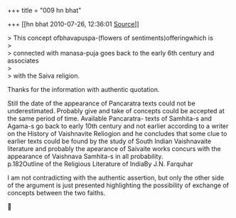 +++
title = "009 hn bhat"

+++
[[hn bhat	2010-07-26, 12:36:01 [Source](https://groups.google.com/g/bvparishat/c/fi7dEYNhpJk)]]



\> This concept ofbhavapuspa-(flowers of sentiments)offeringwhich is  
\>  
\> connected with manasa-puja goes back to the early 6th century and associates  
\>  
\> with the Saiva religion.  
  

Thanks for the information with authentic quotation.

  

Still the date of the appearance of Pancaratra texts could not be underestimated. Probably give and take of concepts could be accepted at the same period of time. Available Pancaratra- texts of Samhita-s and Agama-s go back to early 10th century and not earlier according to a writer on the History of Vaishnavite Reliogion and he concludes that some clue to earlier texts could be found by the study of South Indian Vaishnavaite literature and probably the apearance of Saivaite works concurs with the appearance of Vaishnava Samhita-s in all probability.  
p.182Outline of the Religious Literature of IndiaBy J.N. Farquhar  
  

I am not contradicting with the authentic assertion, but only the other side of the argument is just presented highlighting the possibility of exchange of concepts between the two faiths.



